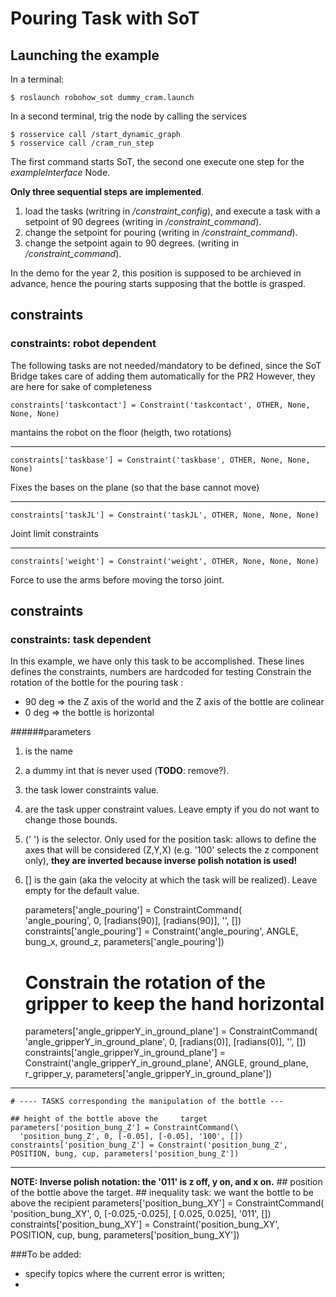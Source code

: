 Pouring Task with SoT
=============================
Launching the example
------------
In a terminal:
```
$ roslaunch robohow_sot dummy_cram.launch
```
In a second terminal, trig the node by calling the services
```
$ rosservice call /start_dynamic_graph 
$ rosservice call /cram_run_step
```
The first command  starts SoT, the second one execute one step for the _exampleInterface_ Node.

__Only three sequential steps are implemented__. 
1. load the tasks (writring in _/constraint_config_), and execute a task with a setpoint of 90 degrees (writing in _/constraint_command_).
1. change the setpoint for pouring
(writing in _/constraint_command_).
1. change the setpoint again to 90 degrees.
(writing in _/constraint_command_).


In the demo for the year 2, this position is supposed to be archieved in advance, hence the pouring starts supposing that the
 bottle is grasped.
 
## constraints 
### constraints: robot dependent
The following tasks are not needed/mandatory to be defined,
since the SoT Bridge takes care of adding them automatically for the PR2
However, they are here for sake of completeness

    constraints['taskcontact'] = Constraint('taskcontact', OTHER, None, None, None)
    
mantains the robot on the floor (heigth, two rotations)

---
    constraints['taskbase'] = Constraint('taskbase', OTHER, None, None, None)
    
Fixes the bases on the plane (so that the base cannot move)

---
    constraints['taskJL'] = Constraint('taskJL', OTHER, None, None, None)

Joint  limit constraints

---    
    constraints['weight'] = Constraint('weight', OTHER, None, None, None)
Force to use the arms before moving the torso joint.


## constraints 
### constraints: task dependent

 In this example, we have only this task to be accomplished.
 These lines defines the constraints, numbers are hardcoded for testing
 Constrain the rotation of the bottle for the pouring task : 
- 90 deg => the Z axis of the world and the Z axis of the bottle are colinear
-  0 deg => the bottle is horizontal

######parameters

1. is the name
1. a dummy int that is never used (__TODO__: remove?).
1.  the task lower  constraints value.
1. are the task  upper constraint values. Leave empty if you do not want to change those bounds.
1.  (' ') is the selector. Only used for the position task: allows to define the axes that will be considered (Z,Y,X) (e.g. '100' selects the z component only), __they are inverted because inverse polish notation is used!__
1. [] is the gain (aka the velocity at which the task will be realized). Leave empty for the default value.


    parameters['angle_pouring'] = ConstraintCommand(\
    'angle_pouring', 0, [radians(90)], [radians(90)], '', [])
    constraints['angle_pouring'] =    Constraint('angle_pouring', ANGLE, bung_x, ground_z, parameters['angle_pouring'])

    # Constrain the rotation of the gripper to keep the hand horizontal 
    parameters['angle_gripperY_in_ground_plane'] = ConstraintCommand(\
    'angle_gripperY_in_ground_plane', 0, [radians(0)], [radians(0)], '', [])
    constraints['angle_gripperY_in_ground_plane'] = Constraint('angle_gripperY_in_ground_plane',  ANGLE,  ground_plane, r_gripper_y, parameters['angle_gripperY_in_ground_plane'])
---
    # ---- TASKS corresponding the manipulation of the bottle ---

    ## height of the bottle above the     target
    parameters['position_bung_Z'] = ConstraintCommand(\
      'position_bung_Z', 0, [-0.05], [-0.05], '100', [])
    constraints['position_bung_Z'] = Constraint('position_bung_Z', POSITION, bung, cup, parameters['position_bung_Z'])

---
__NOTE: Inverse polish notation: the  '011' is z off, y on, and x on.__
    ## position of the bottle above     the target.
    ## inequality task: we want the bottle to be above the recipient
    parameters['position_bung_XY'] = ConstraintCommand(\
      'position_bung_XY', 0, [-0.025,-0.025], [ 0.025, 0.025], '011', [])
    constraints['position_bung_XY'] = Constraint('position_bung_XY', POSITION, cup, bung, parameters['position_bung_XY'])
    
###To be added:
- specify topics where the current error is written;
- 

